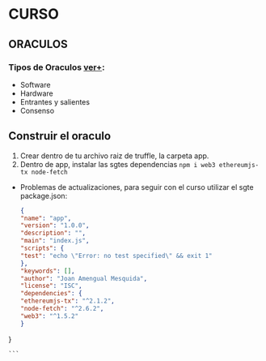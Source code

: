 # CURSO

## ORACULOS
### Tipos de Oraculos [ver+](https://academy.bit2me.com/que-es-oraculos-blockchain/):
 * Software
 * Hardware
 * Entrantes y salientes
 * Consenso

## Construir el oraculo
1. Crear dentro de tu archivo raiz de truffle, la carpeta app.
2. Dentro de app, instalar las sgtes dependencias `npm i web3 ethereumjs-tx node-fetch`
* Problemas de actualizaciones, para seguir con el curso utilizar el sgte package.json: 
    ```json
    {
  "name": "app",
  "version": "1.0.0",
  "description": "",
  "main": "index.js",
  "scripts": {
    "test": "echo \"Error: no test specified\" && exit 1"
  },
  "keywords": [],
  "author": "Joan Amengual Mesquida",
  "license": "ISC",
  "dependencies": {
    "ethereumjs-tx": "^2.1.2",
    "node-fetch": "^2.6.2",
    "web3": "^1.5.2"
  }
}

    ```
